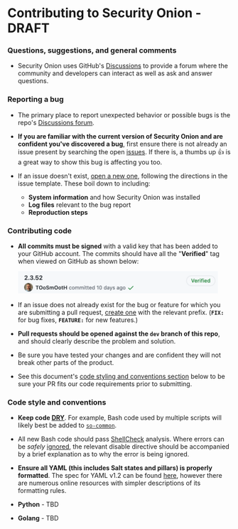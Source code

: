 # Contributing to Security Onion - DRAFT

### Questions, suggestions, and general comments
* Security Onion uses GitHub's [Discussions](https://github.com/Security-Onion-Solutions/securityonion/discussions) to provide a forum where the community and developers can interact as well as ask and answer questions.

### Reporting a bug
* The primary place to report unexpected behavior or possible bugs is the repo's [Discussions forum](https://github.com/Security-Onion-Solutions/securityonion/discussions).

*  **If you are familiar with the current version of Security Onion and are confident you've discovered a bug**, first ensure there is not already an issue present by searching the open [issues](https://github.com/Security-Onion-Solutions/securityonion/issues). If there is, a thumbs up :+1: is a great way to show this bug is affecting you too.

* If an issue doesn't exist, [open a new one](https://github.com/Security-Onion-Solutions/securityonion/issues/new), following the directions in the issue template. These boil down to including:
  * **System information** and how Security Onion was installed
  * **Log files** relevant to the bug report
  * **Reproduction steps** 

### Contributing code

* **All commits must be signed** with a valid key that has been added to your GitHub account. The commits should have all the "**Verified**" tag when viewed on GitHub as shown below:
  
  <img src="./assets/images/verified-commit-1.png" width="450">

* If an issue does not already exist for the bug or feature for which you are submitting a pull request, [create one](https://github.com/Security-Onion-Solutions/securityonion/issues/new) with the relevant prefix. (**`FIX:`** for bug fixes, **`FEATURE:`** for new features.)

* **Pull requests should be opened against the `dev` branch of this repo**, and should clearly describe the problem and solution.

* Be sure you have tested your changes and are confident they will not break other parts of the product.

* See this document's [code styling and conventions section](#code-style-and-conventions) below to be sure your PR fits our code requirements prior to submitting.



### Code style and conventions
* **Keep code [DRY](https://en.wikipedia.org/wiki/Don%27t_repeat_yourself)**. For example, Bash code used by multiple scripts will likely best be added to <span style="white-space: nowrap;">[`so-common`](salt/common/tools/sbin/so-common)</span>.

* All new Bash code should pass [ShellCheck](https://www.shellcheck.net/) analysis. Where errors can be *safely* [ignored](https://github.com/koalaman/shellcheck/wiki/Ignore), the relevant disable directive should be accompanied by a brief explanation as to why the error is being ignored.

* **Ensure all YAML (this includes Salt states and pillars) is properly formatted**. The spec for YAML v1.2 can be found [here](https://yaml.org/spec/1.2/spec.html), however there are numerous online resources with simpler descriptions of its formatting rules. 

* **Python** - TBD

* **Golang** - TBD

